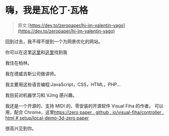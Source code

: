 # 嗨，我是瓦伦丁·瓦格

> 原文:[https://dev.to/zeropaper/hi-im-valentin-vago](https://dev.to/zeropaper/hi-im-valentin-vago)

回到过去，我不得不提到一个为网景优化的网站。

你可以在这里[这里](https://facebook.com/zeropaper)和[这里](https://twitter.com/zeropaper)找到我

我住在柏林。

我在德威吉斯公司做讲师。

我主要用这些语言编程:JavaScript，CSS，HTML，PHP...

我目前对机器学习和 VJing 感兴趣。

我还是一个开源的、支持 MIDI 的、零安装的开源软件 Visual Fiha 的作者。
可以用，配合 Chrome，这里[https://zero paper . github . io/visual-fiha/controller . html # setup/local-demo-3d-zero paper](https://zeropaper.github.io/visual-fiha/controller.html#setup/local-demo-3d-zeropaper)

很高兴见到你。